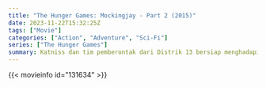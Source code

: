 ```yaml
---
title: "The Hunger Games: Mockingjay - Part 2 (2015)"
date: 2023-11-22T15:32:25Z
tags: ["Movie"]
categories: ["Action", "Adventure", "Sci-Fi"]
series: ["The Hunger Games"]
summary: Katniss dan tim pemberontak dari Distrik 13 bersiap menghadapi pertempuran terakhir yang akan menentukan nasib Panem.
---
```


<mux-player stream-type="on-demand"
src="https://kp3d-my.sharepoint.com/personal/ryoo_kp3d_onmicrosoft_com/_layouts/15/download.aspx?share=EWQj-pGXlwRCrtBeoojlyh0BtGaVe6bkj6oPUp7jggE0Tw" prefer-playback="mse" controls>

</mux-player>


{{< movieinfo id="131634" >}}

<script src="https://cdn.jsdelivr.net/npm/@mux/mux-player"></script>

 <script type="application/ld+json ">
{
"@context": "https://schema.org/",
"@type": "VideoObject",
"name": "The Hunger Games: Mockingjay - Part 2",
"contentUrl": "https://stream.mux.com/IA78hMz01fZUk6i7Vi6QDsmX6h007pwmPqvbO1bUafUDY.m3u8",
"thumbnailUrl": "https://www.themoviedb.org/t/p/original/5fkL7ovN37fNeCJpufSeoTFxhDH.jpg?width=314&fit_mode=preserve&time=25",
"uploadDate": "2023-11-22T15:32:25Z",
}

</script>
